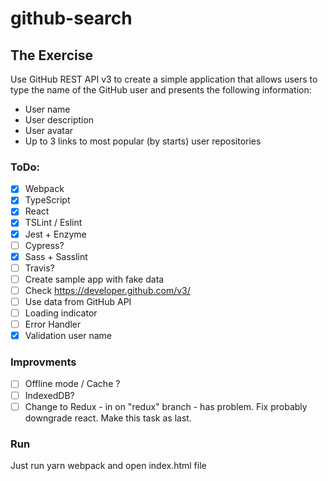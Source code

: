 # github-search

## The Exercise 
Use GitHub REST API v3 to create a simple application that allows users to type the name of the GitHub user and presents the following information: 
  * User name 
  * User description 
  * User avatar 
  * Up to 3 links to most popular (by starts) user repositories 

### ToDo:
- [x] Webpack
- [x] TypeScript
- [x] React
- [x] TSLint / Eslint
- [x] Jest + Enzyme
- [ ] Cypress?
- [x] Sass + Sasslint
- [ ] Travis?
- [ ] Create sample app with fake data
- [ ] Check https://developer.github.com/v3/
- [ ] Use data from GitHub API
- [ ] Loading indicator
- [ ] Error Handler
- [x] Validation user name

### Improvments
- [ ] Offline mode / Cache ?
- [ ] IndexedDB?
- [ ] Change to Redux - in on "redux" branch - has problem. Fix probably downgrade react. Make this task as last.

### Run
Just run yarn webpack and open index.html file
